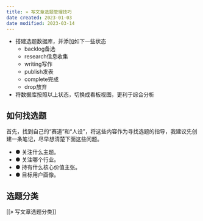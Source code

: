 ```yaml
---
title: » 写文章选题管理技巧
date created: 2023-01-03
date modified: 2023-03-14
---
```


- 搭建选题数据库，并添加如下一些状态
	- backlog备选
	- research信息收集
	- writing写作
	- publish发表
	- complete完成
	- drop放弃
- 将数据库按照以上状态，切换成看板视图，更利于综合分析

## 如何找选题

首先，找到自己的“赛道”和“人设”，将这些内容作为寻找选题的指导，我建议先创建一条笔记，尽早想清楚下面这些问题。

- ● 关注什么主题。
- ● 关注哪个行业。
- ● 持有什么核心价值主张。
- ● 目标用户画像。

## 选题分类

[[» 写文章选题分类]]
